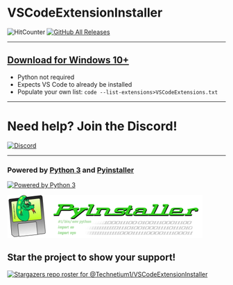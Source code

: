 # VSCodeExtensionInstaller

![HitCounter](https://hits.seeyoufarm.com/api/count/incr/badge.svg?url=https%3A%2F%2Fgithub.com%2FTechnetium1%2FVSCodeExtensionInstaller&count_bg=%2324CC11&title_bg=%23000000&icon=&icon_color=%23E7E7E7&title=Hits&edge_flat=false) [![GitHub All Releases](https://img.shields.io/github/downloads/Technetium1/VSCodeExtensionInstaller/total?color=24CC11&label=Total%20Downloads&logo=GitHub)](https://github.com/Technetium1/VSCodeExtensionInstaller/releases/latest)

---

## [Download for Windows 10+](https://github.com/Technetium1/VSCodeExtensionInstaller/releases)
- Python not required
- Expects VS Code to already be installed
- Populate your own list: `code --list-extensions>VSCodeExtensions.txt`

---

# Need help? Join the Discord!
[![Discord](https://discordapp.com/api/guilds/260151582337794058/widget.png?style=banner3)](https://discord.com/widget?id=260151582337794058&theme=dark)

---
### Powered by [Python 3](https://www.python.org/) and [Pyinstaller](http://www.pyinstaller.org/)

[<img src="https://images-na.ssl-images-amazon.com/images/I/51UQmrmjMXL.png" width="200" height="200" alt="Powered by Python 3" title="Powered by Python 3">](https://www.python.org/)

[<img src="https://github.com/Technetium1/VSCodeExtensionInstaller/raw/master/PyinstallerTransparentLogoWide.png" width="450" height="100" alt="Powered by Pyinstaller" title="Powered by Pyinstaller">](https://www.pyinstaller.org/)

## Star the project to show your support!
[![Stargazers repo roster for @Technetium1/VSCodeExtensionInstaller](https://reporoster.com/stars/Technetium1/VSCodeExtensionInstaller)](https://github.com/Technetium1/VSCodeExtensionInstaller/stargazers)
